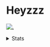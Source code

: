 # Heyzzz  

[![.](https://skillicons.dev/icons?i=js,java)](https://skillicons.dev)  

<details>
<summary>Stats</summary
<!--START_SECTION:waka-->

```txt
TypeScript   19 hrs 30 mins  ██████████████████████▓░░   90.75 %
CSS          1 hr 32 mins    █▓░░░░░░░░░░░░░░░░░░░░░░░   07.20 %
Other        9 mins          ▒░░░░░░░░░░░░░░░░░░░░░░░░   00.76 %
Bash         7 mins          ░░░░░░░░░░░░░░░░░░░░░░░░░   00.60 %
JSON         5 mins          ░░░░░░░░░░░░░░░░░░░░░░░░░   00.45 %
```

<!--END_SECTION:waka-->
</details>
